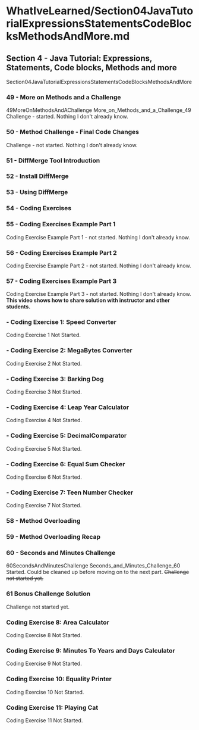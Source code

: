 # WhatIveLearned/Section04JavaTutorialExpressionsStatementsCodeBlocksMethodsAndMore.md

<!-- used this to populate the video titles https://docs.google.com/spreadsheets/d/1T5__se_ChZxoXZvkZaOl9QkjPdeYXxXMbDBR9tFP__k/edit#gid=656806513 -->

## Section 4 - Java Tutorial: Expressions, Statements, Code blocks, Methods and more

Section04JavaTutorialExpressionsStatementsCodeBlocksMethodsAndMore
### 49 - More on Methods and a Challenge
49MoreOnMethodsAndAChallenge
More_on_Methods_and_a_Challenge_49
Challenge - started. 
Nothing I don't already know. 

### 50 - Method Challenge - Final Code Changes
Challenge - not started. 
Nothing I don't already know. 
### 51 - DiffMerge Tool Introduction
### 52 - Install DiffMerge
### 53 - Using DiffMerge
### 54 - Coding Exercises
### 55 - Coding Exercises Example Part 1
Coding Exercise Example Part 1 - not started.
Nothing I don't already know.  
### 56 - Coding Exercises Example Part 2
Coding Exercise Example Part 2 - not started. 
Nothing I don't already know. 
### 57 - Coding Exercises Example Part 3
Coding Exercise Example Part 3 - not started. 
Nothing I don't already know. 
**This video shows how to share solution with instructor and other students.**
### - Coding Exercise 1: Speed Converter
Coding Exercise 1
Not Started.
### - Coding Exercise 2: MegaBytes Converter
Coding Exercise 2
Not Started.
### - Coding Exercise 3: Barking Dog
 Coding Exercise 3
Not Started.
### - Coding Exercise 4: Leap Year Calculator
 Coding Exercise 4
Not Started.
### - Coding Exercise 5: DecimalComparator
 Coding Exercise 5
Not Started.
### - Coding Exercise 6: Equal Sum Checker
 Coding Exercise 6
Not Started.
### - Coding Exercise 7: Teen Number Checker

 Coding Exercise 7
Not Started.

### 58 - Method Overloading

### 59 - Method Overloading Recap

### 60 - Seconds and Minutes Challenge
60SecondsAndMinutesChallenge
Seconds_and_Minutes_Challenge_60
Started. Could be cleaned up before moving on to the next part.
~~Challenge not started yet.~~

### 61 Bonus Challenge Solution
Challenge not started yet.

### Coding Exercise 8: Area Calculator

Coding Exercise 8
Not Started.
### Coding Exercise 9: Minutes To Years and Days Calculator

Coding Exercise 9
Not Started.
### Coding Exercise 10: Equality Printer
 Coding Exercise 10
Not Started.
### Coding Exercise 11: Playing Cat
 Coding Exercise 11
Not Started.